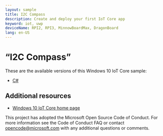 ```yaml
---
layout: sample
title: I2C Compass
description: Create and deploy your first IoT Core app
keyword: iot, uwp
deviceName: RPI2, RPI3, MinnowBoardMax, DragonBoard
lang: en-US
---
```


# “I2C Compass”

These are the available versions of this Windows 10 IoT Core sample:

*	[C#](./CS/README.md)

## Additional resources
* [Windows 10 IoT Core home page](https://developer.microsoft.com/en-us/windows/iot/)

This project has adopted the Microsoft Open Source Code of Conduct. For more information see the Code of Conduct FAQ or contact <opencode@microsoft.com> with any additional questions or comments.
